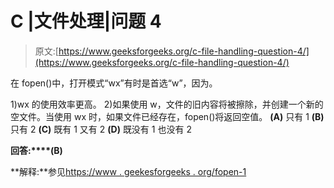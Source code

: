 # C |文件处理|问题 4

> 原文:[https://www.geeksforgeeks.org/c-file-handling-question-4/](https://www.geeksforgeeks.org/c-file-handling-question-4/)

在 fopen()中，打开模式“wx”有时是首选“w”，因为。

1)wx 的使用效率更高。
2)如果使用 w，文件的旧内容将被擦除，并创建一个新的空文件。当使用 wx 时，如果文件已经存在，fopen()将返回空值。
**(A)** 只有 1
**(B)** 只有 2
**(C)** 既有 1 又有 2
**(D)** 既没有 1 也没有 2

**回答:****(B)**

**解释:**参见[https://www . geekesforgeeks . org/fopen-1](https://www.geeksforgeeks.org/fopen-for-an-existing-file-in-write-mode/)